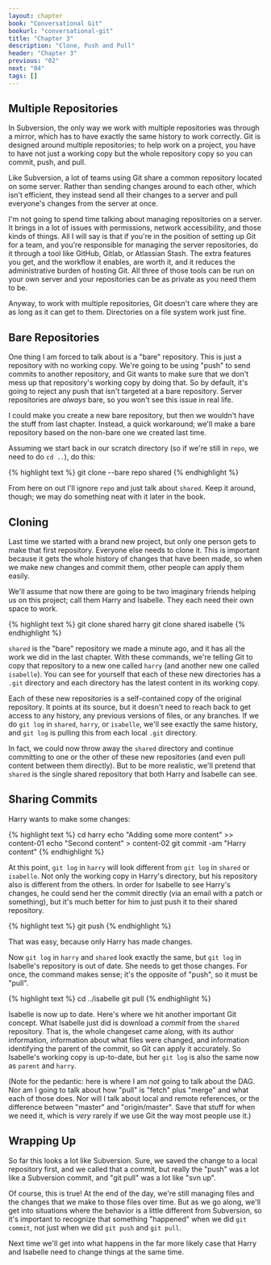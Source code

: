 ```yaml
---
layout: chapter
book: "Conversational Git"
bookurl: "conversational-git"
title: "Chapter 3"
description: "Clone, Push and Pull"
header: "Chapter 3"
previous: "02"
next: "04"
tags: []
---
```


Multiple Repositories
---------------------

In Subversion, the only way we work with multiple repositories was through
a mirror, which has to have exactly the same history to work correctly. Git
is designed around multiple repositories; to help work on a project, you
have to have not just a working copy but the whole repository copy so you can
commit, push, and pull.

Like Subversion, a lot of teams using Git share a common repository located on
some server. Rather than sending changes around to each other, which isn't efficient,
they instead send all their changes to a server and pull everyone's changes from the
server at once. 

I'm not going to spend time talking about managing repositories on a server. It
brings in a lot of issues with permissions, network accessibility, and those kinds of
things. All I will say is that if you're in the position of setting up Git for a team,
and you're responsible for managing the server repositories, do it through a tool like
GitHub, Gitlab, or Atlassian Stash. The extra features you get, and the workflow it
enables, are worth it, and it reduces the administrative burden of hosting Git. All
three of those tools can be run on your own server and your repositories can be as
private as you need them to be.

Anyway, to work with multiple repositories, Git doesn't care where they are as long
as it can get to them. Directories on a file system work just fine.

Bare Repositories
-----------------

One thing I am forced to talk about is a "bare" repository. This is just a
repository with no working copy. We're going to be using "push" to send commits
to another repository, and Git wants to make sure that we don't mess up that
repository's working copy by doing that. So by default, it's going to reject any
push that isn't targeted at a bare repository. Server repositories are *always*
bare, so you won't see this issue in real life. 

I could make you create a new bare repository, but then we wouldn't have the
stuff from last chapter. Instead, a quick workaround; we'll make a bare
repository based on the non-bare one we created last time.

Assuming we start back in our scratch directory (so if we're still in `repo`,
we need to do `cd ..`), do this: 

{% highlight text %}
git clone --bare repo shared
{% endhighlight %}

From here on out I'll ignore `repo` and just talk about `shared`. Keep it around,
though; we may do something neat with it later in the book.

Cloning
-------

Last time we started with a brand new project, but only one person gets to make that
first repository. Everyone else needs to clone it. This is important because it gets
the whole history of changes that have been made, so when we make new changes and
commit them, other people can apply them easily.

We'll assume that now there are going to be two imaginary friends helping us on
this project; call them Harry and Isabelle. They each need their own space to
work.

{% highlight text %}
git clone shared harry
git clone shared isabelle
{% endhighlight %}

`shared` is the "bare" repository we made a minute ago, and it has all the work we
did in the last chapter. With these commands, we're telling Git to copy that
repository to a new one called `harry` (and another new one called `isabelle`).
You can see for yourself that each of these new directories has a `.git`
directory and each directory has the latest content in its working copy.

Each of these new repositories is a self-contained copy of the original repository. It
points at its source, but it doesn't need to reach back to get access to any
history, any previous versions of files, or any branches. If we do `git log` in
`shared`, `harry`, or `isabelle`, we'll see exactly the same history, and `git
log` is pulling this from each local `.git` directory.

In fact, we could now throw away the `shared` directory and continue
committing to one or the other of these new repositories (and even pull content
between them directly). But to be more realistic, we'll pretend that `shared` is
the single shared repository that both Harry and Isabelle can see.

Sharing Commits
---------------

Harry wants to make some changes:

{% highlight text %}
cd harry
echo "Adding some more content" >> content-01
echo "Second content" > content-02
git commit -am "Harry content"
{% endhighlight %}

At this point, `git log` in `harry` will look different from `git log` in `shared` or
`isabelle`. Not only the working copy in Harry's directory, but his repository also
is different from the others. In order for Isabelle to see Harry's changes, he could
send her the commit directly (via an email with a patch or something), but it's much
better for him to just push it to their shared repository.

{% highlight text %}
git push
{% endhighlight %}

That was easy, because only Harry has made changes.

Now `git log` in `harry` and `shared` look exactly the same, but `git log` in
Isabelle's repository is out of date. She needs to get those changes. For once, the
command makes sense; it's the opposite of "push", so it must be "pull".

{% highlight text %}
cd ../isabelle
git pull
{% endhighlight %}

Isabelle is now up to date. Here's where we hit another important Git concept. What
Isabelle just did is download a *commit* from the `shared` repository. That is, the
whole changeset came along, with its author information, information about what files
were changed, and information identifying the parent of the commit, so Git can apply
it accurately. So Isabelle's working copy is up-to-date, but her `git log` is also
the same now as `parent` and `harry`.

(Note for the pedantic: here is where I am *not* going to talk about the DAG. Nor
am I going to talk about how "pull" is "fetch" plus "merge" and what each of those
does. Nor will I talk about local and remote references, or the difference between
"master" and "origin/master". Save that stuff for when we need it, which is
*very* rarely if we use Git the way most people use it.)

Wrapping Up
-----------

So far this looks a lot like Subversion. Sure, we saved the change to a local repository
first, and we called that a commit, but really the "push" was a lot like a Subversion
commit, and "git pull" was a lot like "svn up".

Of course, this is true! At the end of the day, we're still managing files and
the changes that we make to those files over time. But as we go along, we'll get into
situations where the behavior is a little different from Subversion, so it's important
to recognize that something "happened" when we did `git commit`, not just when we
did `git push` and `git pull`.

Next time we'll get into what happens in the far more likely case that Harry and Isabelle
need to change things at the same time.


